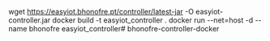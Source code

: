 wget https://easyiot.bhonofre.pt/controller/latest-jar -O easyiot-controller.jar
docker build -t easyiot_controller .
docker run --net=host -d --name bhonofre easyiot_controller# bhonofre-controller-docker
